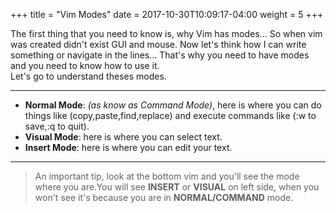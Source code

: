 +++
title = "Vim Modes"
date =  2017-10-30T10:09:17-04:00
weight = 5
+++

The first thing that you need to know is, why Vim has modes... So when vim was created didn't exist GUI and mouse.
Now let's think how I can write something or navigate in the lines... That's why you need to have modes and you need to know how to use it.  
Let's go to understand theses modes.  

------------

- **Normal Mode**: *(as know as Command Mode)*, here is where you can do things like (copy,paste,find,replace) and execute commands like (:w to save,:q to quit). 
- **Visual Mode**: here is where you can select text.   
- **Insert Mode**: here is where you can edit your text.  

------------

> An important tip, look at the bottom vim and you'll see the mode where you are.You will see **INSERT** or **VISUAL** on left side, when you won't see it's because you are in **NORMAL/COMMAND** mode.  
